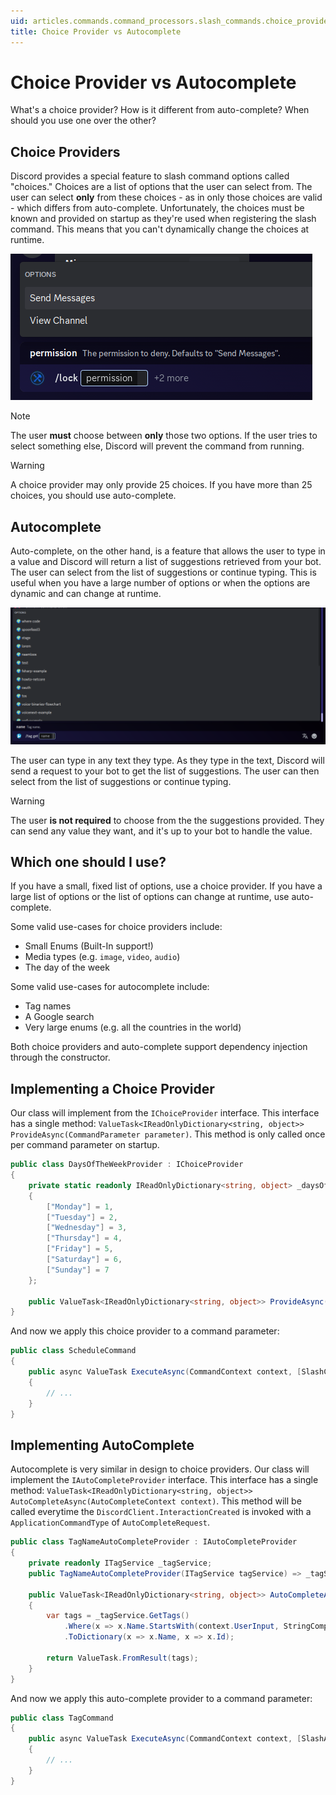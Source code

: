 ```yaml
---
uid: articles.commands.command_processors.slash_commands.choice_provider_vs_autocomplete
title: Choice Provider vs Autocomplete
---
```


# Choice Provider vs Autocomplete

What's a choice provider? How is it different from auto-complete? When should you use one over the other?

## Choice Providers
Discord provides a special feature to slash command options called "choices." Choices are a list of options that the user can select from. The user can select **only** from these choices - as in only those choices are valid - which differs from auto-complete. Unfortunately, the choices must be known and provided on startup as they're used when registering the slash command. This means that you can't dynamically change the choices at runtime.

![A Discord screenshot of the `lock` command providing only two choices. The first choice is `Send Messages`, while the second choice is `View Channel`.](../../../../images/commands_choice_provider_example.png)

> [!NOTE]
> The user **must** choose between **only** those two options. If the user tries to select something else, Discord will prevent the command from running.

> [!WARNING]
> A choice provider may only provide 25 choices. If you have more than 25 choices, you should use auto-complete.

## Autocomplete
Auto-complete, on the other hand, is a feature that allows the user to type in a value and Discord will return a list of suggestions retrieved from your bot. The user can select from the list of suggestions or continue typing. This is useful when you have a large number of options or when the options are dynamic and can change at runtime.

![A Discord screenshot of the `tag get` command. As the user types, the list of tags changes.](../../../../images/commands_autocomplete_example.png)

The user can type in any text they type. As they type in the text, Discord will send a request to your bot to get the list of suggestions. The user can then select from the list of suggestions or continue typing.

> [!WARNING]
> The user **is not required** to choose from the the suggestions provided. They can send any value they want, and it's up to your bot to handle the value.

## Which one should I use?
If you have a small, fixed list of options, use a choice provider. If you have a large list of options or the list of options can change at runtime, use auto-complete.

Some valid use-cases for choice providers include:
- Small Enums (Built-In support!)
- Media types (e.g. `image`, `video`, `audio`)
- The day of the week

Some valid use-cases for autocomplete include:
- Tag names
- A Google search
- Very large enums (e.g. all the countries in the world)

Both choice providers and auto-complete support dependency injection through the constructor.

## Implementing a Choice Provider

Our class will implement from the `IChoiceProvider` interface. This interface has a single method: `ValueTask<IReadOnlyDictionary<string, object>> ProvideAsync(CommandParameter parameter)`. This method is only called once per command parameter on startup.

```cs
public class DaysOfTheWeekProvider : IChoiceProvider
{
    private static readonly IReadOnlyDictionary<string, object> _daysOfTheWeek = new Dictionary<string, object>
    {
        ["Monday"] = 1,
        ["Tuesday"] = 2,
        ["Wednesday"] = 3,
        ["Thursday"] = 4,
        ["Friday"] = 5,
        ["Saturday"] = 6,
        ["Sunday"] = 7
    };

    public ValueTask<IReadOnlyDictionary<string, object>> ProvideAsync(CommandParameter parameter) => ValueTask.FromResult(_daysOfTheWeek);
}
```

And now we apply this choice provider to a command parameter:

```cs
public class ScheduleCommand
{
    public async ValueTask ExecuteAsync(CommandContext context, [SlashChoiceProvider<DaysOfTheWeekProvider>] int day)
    {
        // ...
    }
}
```

## Implementing AutoComplete

Autocomplete is very similar in design to choice providers. Our class will implement the `IAutoCompleteProvider` interface. This interface has a single method: `ValueTask<IReadOnlyDictionary<string, object>> AutoCompleteAsync(AutoCompleteContext context)`. This method will be called everytime the `DiscordClient.InteractionCreated` is invoked with a `ApplicationCommandType` of `AutoCompleteRequest`.

```cs
public class TagNameAutoCompleteProvider : IAutoCompleteProvider
{
    private readonly ITagService _tagService;
    public TagNameAutoCompleteProvider(ITagService tagService) => _tagService = tagService;

    public ValueTask<IReadOnlyDictionary<string, object>> AutoCompleteAsync(AutoCompleteContext context)
    {
        var tags = _tagService.GetTags()
            .Where(x => x.Name.StartsWith(context.UserInput, StringComparison.OrdinalIgnoreCase))
            .ToDictionary(x => x.Name, x => x.Id);

        return ValueTask.FromResult(tags);
    }
}
```

And now we apply this auto-complete provider to a command parameter:

```cs
public class TagCommand
{
    public async ValueTask ExecuteAsync(CommandContext context, [SlashAutoCompleteProvider<TagNameAutoCompleteProvider>] string tagName)
    {
        // ...
    }
}
```